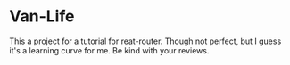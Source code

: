 # Van-Life

This a project for a tutorial for reat-router. Though not perfect, but I guess it's a learning curve for me. 
Be kind with your reviews.  

